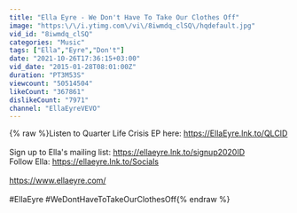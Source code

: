 ```yaml
---
title: "Ella Eyre - We Don't Have To Take Our Clothes Off"
image: "https:\/\/i.ytimg.com\/vi\/8iwmdq_clSQ\/hqdefault.jpg"
vid_id: "8iwmdq_clSQ"
categories: "Music"
tags: ["Ella","Eyre","Don't"]
date: "2021-10-26T17:36:15+03:00"
vid_date: "2015-01-28T08:01:00Z"
duration: "PT3M53S"
viewcount: "50514504"
likeCount: "367861"
dislikeCount: "7971"
channel: "EllaEyreVEVO"
---
```

{% raw %}Listen to Quarter Life Crisis EP here: <a rel="nofollow" target="blank" href="https://EllaEyre.lnk.to/QLCID">https://EllaEyre.lnk.to/QLCID</a><br /><br />Sign up to Ella's mailing list: <a rel="nofollow" target="blank" href="https://ellaeyre.lnk.to/signup2020ID">https://ellaeyre.lnk.to/signup2020ID</a><br />Follow Ella: <a rel="nofollow" target="blank" href="https://ellaeyre.lnk.to/Socials">https://ellaeyre.lnk.to/Socials</a><br /> <br /><a rel="nofollow" target="blank" href="https://www.ellaeyre.com/">https://www.ellaeyre.com/</a><br /><br />#EllaEyre #WeDontHaveToTakeOurClothesOff{% endraw %}
